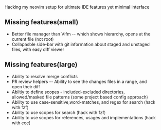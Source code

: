 Hacking my neovim setup for ultimate IDE features yet minimal interface

## Missing features(small)

- Better file manager than Vifm -- which shows hierarchy, opens at the current file (not root)
- Collapasble side-bar with git information about staged and unstaged files, with easy diff viewer

## Missing features(large)

- Ability to resolve merge conflicts
- PR review helpers -- Ability to see the changes files in a range, and open their diff
- Abiltiy to define scopes - included-excluded directories, allowed/masked file patterns (some project based config approach)
- Ability to use case-sensitive,word-matches, and regex for search (hack with fzf)
- Ability to use scopes for search (hack with fzf)
- Ability to use scopes for references, usages and implementations (hack with coc)
